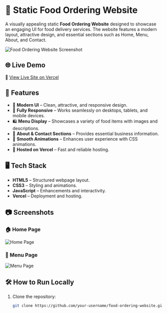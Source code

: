 # 🍔 Static Food Ordering Website

A visually appealing static **Food Ordering Website** designed to showcase an engaging UI for food delivery services. The website features a modern layout, attractive design, and essential sections such as Home, Menu, About, and Contact.

![Food Ordering Website Screenshot](screenshot.png)

## 🌐 Live Demo
🔗 [View Live Site on Vercel](https://your-vercel-link.vercel.app/)

## 📌 Features
- 🍕 **Modern UI** – Clean, attractive, and responsive design.
- 📱 **Fully Responsive** – Works seamlessly on desktops, tablets, and mobile devices.
- 🛍️ **Menu Display** – Showcases a variety of food items with images and descriptions.
- 📝 **About & Contact Sections** – Provides essential business information.
- 🎨 **Smooth Animations** – Enhances user experience with CSS animations.
- 🚀 **Hosted on Vercel** – Fast and reliable hosting.

## 🖥️ Tech Stack
- **HTML5** – Structured webpage layout.
- **CSS3** – Styling and animations.
- **JavaScript** – Enhancements and interactivity.
- **Vercel** – Deployment and hosting.

## 📷 Screenshots

### 🏠 Home Page
![Home Page](screenshot-home.png)

### 📜 Menu Page
![Menu Page](screenshot-menu.png)

## 🛠️ How to Run Locally
1. Clone the repository:
   ```sh
   git clone https://github.com/your-username/food-ordering-website.git
